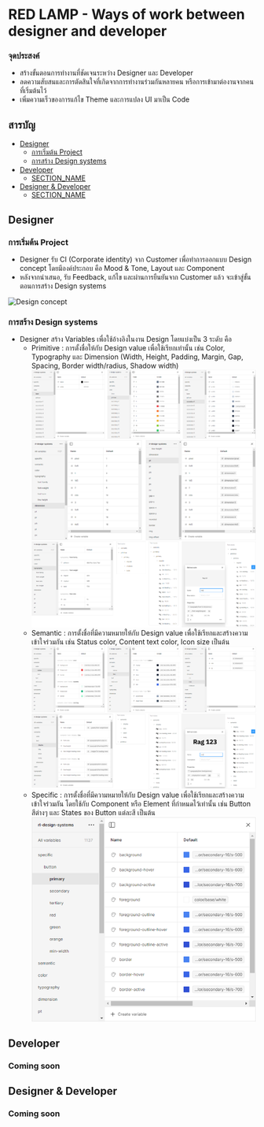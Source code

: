 # RED LAMP - Ways of work between designer and developer

### จุดประสงค์

* สร้างขั้นตอนการทำงานที่ชัดเจนระหว่าง Designer และ Developer
* ลดความสับสนและการตัดสินใจที่เกิดจากการทำงานร่วมกันหลายคน หรือการเข้ามาต่องานจากคนที่เริ่มต้นไว้
* เพิ่มความเร็วของการแก้ไข Theme และการแปลง UI มาเป็น Code

## สารบัญ
* [Designer](#designer)
  - [การเริ่มต้น Project](#การเริ่มต้น-project)
  - [การสร้าง Design systems](#การสร้าง-design-systems)
* [Developer](#developer)
  - [SECTION_NAME](#section-name)
* [Designer & Developer](#designer-&-developer)
  - [SECTION_NAME](#section-name)

## Designer

### การเริ่มต้น Project
* Designer รับ CI (Corporate identity) จาก Customer เพื่อทำการออกแบบ Design concept โดยมีองค์ประกอบ คือ Mood & Tone, Layout และ Component
* หลังจากนำเสนอ, รับ Feedback, แก้ไข และผ่านการยืนยันจาก Customer แล้ว จะเข้าสู่ขั้นตอนการสร้าง Design systems

![Design concept](https://raw.githubusercontent.com/Nattarat/sync-design-to-development/main/images/design-concept-presentation.png)

### การสร้าง Design systems
* Designer สร้าง Variables เพื่อใช้อ้างอิงในงาน Design โดยแบ่งเป็น 3 ระดับ คือ
  - Primitive : การตั้งชื่อให้กับ Design value เพื่อใช้เรียกเท่านั้น เช่น Color, Typography และ Dimension (Width, Height, Padding, Margin, Gap, Spacing, Border width/radius, Shadow width)
  ![Design concept](https://raw.githubusercontent.com/Nattarat/sync-design-to-development/main/images/variable-primitive-color.png)
  ![Design concept](https://raw.githubusercontent.com/Nattarat/sync-design-to-development/main/images/variable-primitive-dimension.png)
  ![Design concept](https://raw.githubusercontent.com/Nattarat/sync-design-to-development/main/images/variable-primitive-typography.png)
  - Semantic : การตั้งชื่อที่มีความหมายให้กับ Design value เพื่อใช้เรียกและสร้างความเข้าใจร่วมกัน เช่น Status color, Content text color, Icon size เป็นต้น
  ![Design concept](https://raw.githubusercontent.com/Nattarat/sync-design-to-development/main/images/variable-semantic-color-dimension.png)
  ![Design concept](https://raw.githubusercontent.com/Nattarat/sync-design-to-development/main/images/variable-semantic-typography.png)
  - Specific : การตั้งชื่อที่มีความหมายให้กับ Design value เพื่อใช้เรียกและสร้างความเข้าใจร่วมกัน โดยใช้กับ Component หรือ Element ที่กำหนดไว้เท่านั้น เช่น Button สีต่างๆ และ States ของ Button แต่ละสี เป็นต้น
  ![Design concept](https://raw.githubusercontent.com/Nattarat/sync-design-to-development/main/images/variable-specific-component.png)

## Developer

### Coming soon

## Designer & Developer

### Coming soon
